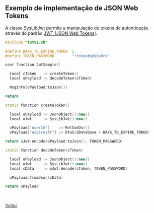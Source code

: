 ## Exemplo de implementação de JSON Web Tokens

A classe [SysLibJwt](#) permite a manipulação de tokens de autenticação através
do padrão [JWT (JSON Web Tokens)](https://jwt.io).

```cpp
#include "totvs.ch"

#define DAYS_TO_EXPIRE_TOKEN  1
#define TOKEN_PASSWORD        "!token#p@$$w0rd"

user function JwtSample()

  local cToken   := createToken()
  local oPayload := decodeToken(cToken)

  MsgInfo(oPayload:toJson())

return

static function createToken()

  local oPayload := JsonObject():new()
  local oJwt     := SysLibJwt():new()

  oPayload["userId"]    := RetCodUsr()
  oPayload["expiresAt"] := DtoS(dDatabase + DAYS_TO_EXPIRE_TOKEN)

return oJwt:encode(oPayload:toJson(), TOKEN_PASSWORD)

static function decodeToken(cToken)

  local oPayload := JsonObject():new()
  local oJwt     := SysLibJwt():new()
  local cData    := oJwt:decode(cToken, TOKEN_PASSWORD)

  oPayload:fromJson(cData)

return oPayload
```

<br/>

[Voltar](../index)
